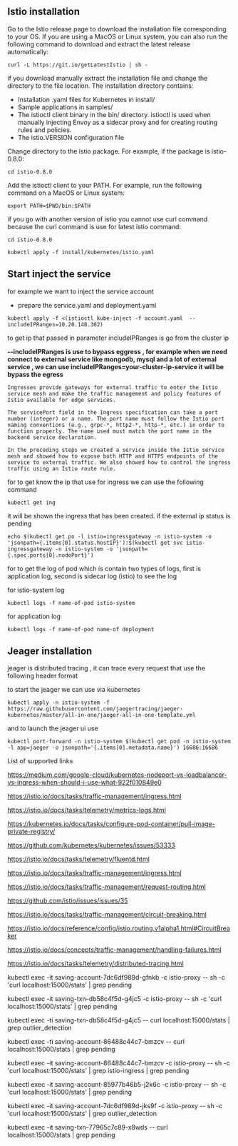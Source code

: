 ## Istio installation

Go to the Istio release page to download the installation file corresponding to your OS. 
If you are using a MacOS or Linux system, you can also run the following command to download and extract the latest release automatically:

```
curl -L https://git.io/getLatestIstio | sh -
```

if you download manually extract the installation file and change the directory to the file location. 
The installation directory contains:

  - Installation .yaml files for Kubernetes in install/
  - Sample applications in samples/
  - The istioctl client binary in the bin/ directory. istioctl is used when manually injecting Envoy as a sidecar proxy and for creating routing rules and policies.
  - The istio.VERSION configuration file

Change directory to the istio package. For example, if the package is istio-0.8.0:

```
cd istio-0.8.0
```

Add the istioctl client to your PATH. For example, run the following command on a MacOS or Linux system:

```
export PATH=$PWD/bin:$PATH
```

if you go with another version of istio you cannot use curl command because the curl command is use for latest istio command:

```
cd istio-0.8.0

kubectl apply -f install/kubernetes/istio.yaml
```

## Start inject the service 

for example we want to inject the service account 
- prepare the service.yaml and deployment.yaml 
```
kubectl apply -f <(istioctl kube-inject -f account.yaml  --includeIPRanges=10.20.148.302)
```

to get ip that passed in parameter includeIPRanges is go from the cluster ip

**--includeIPRanges is use to bypass eggress , for example when we need connect to external service like mongodb, mysql and a lot of external service , we can use includeIPRanges=your-cluster-ip-service it will be bypass the egress**


```
Ingresses provide gateways for external traffic to enter the Istio service mesh and make the traffic management and policy features of Istio available for edge services.

The servicePort field in the Ingress specification can take a port number (integer) or a name. The port name must follow the Istio port naming conventions (e.g., grpc-*, http2-*, http-*, etc.) in order to function properly. The name used must match the port name in the backend service declaration.

In the preceding steps we created a service inside the Istio service mesh and showed how to expose both HTTP and HTTPS endpoints of the service to external traffic. We also showed how to control the ingress traffic using an Istio route rule.
```

for to get know the ip that use for ingress we can use the following command

```
kubectl get ing
```
it will be shown the ingress that has been created.
if the external ip status is pending

```
echo $(kubectl get po -l istio=ingressgateway -n istio-system -o 'jsonpath={.items[0].status.hostIP}'):$(kubectl get svc istio-ingressgateway -n istio-system -o 'jsonpath={.spec.ports[0].nodePort}')
```

for to get the log of pod which is contain two types of logs, first is application log, second is sidecar log (istio)
to see the log

for istio-system log
```
kubectl logs -f name-of-pod istio-system
```

for application log

```
kubectl logs -f name-of-pod name-of deployment
```

## Jeager installation

jeager is distributed tracing , it can trace every request that use the following header format

to start the jeager we can use via kubernetes

```
kubectl apply -n istio-system -f https://raw.githubusercontent.com/jaegertracing/jaeger-kubernetes/master/all-in-one/jaeger-all-in-one-template.yml
```

and to launch the jeager ui use

```
kubectl port-forward -n istio-system $(kubectl get pod -n istio-system -l app=jaeger -o jsonpath='{.items[0].metadata.name}') 16686:16686 
```

List of supported links

https://medium.com/google-cloud/kubernetes-nodeport-vs-loadbalancer-vs-ingress-when-should-i-use-what-922f010849e0

https://istio.io/docs/tasks/traffic-management/ingress.html

https://istio.io/docs/tasks/telemetry/metrics-logs.html

https://kubernetes.io/docs/tasks/configure-pod-container/pull-image-private-registry/

https://github.com/kubernetes/kubernetes/issues/53333

https://istio.io/docs/tasks/telemetry/fluentd.html

https://istio.io/docs/tasks/traffic-management/ingress.html

https://istio.io/docs/tasks/traffic-management/request-routing.html

https://github.com/istio/issues/issues/35

https://istio.io/docs/tasks/traffic-management/circuit-breaking.html

https://istio.io/docs/reference/config/istio.routing.v1alpha1.html#CircuitBreaker

https://istio.io/docs/concepts/traffic-management/handling-failures.html

https://istio.io/docs/tasks/telemetry/distributed-tracing.html


kubectl exec -it saving-account-7dc6df989d-gfnkb  -c istio-proxy  -- sh -c 'curl localhost:15000/stats' | grep pending

kubectl exec -it saving-txn-db58c4f5d-g4jc5  -c istio-proxy  -- sh -c 'curl localhost:15000/stats' | grep pending

kubectl exec -ti saving-txn-db58c4f5d-g4jc5 -- curl localhost:15000/stats | grep outlier_detection

kubectl exec -ti saving-account-86488c44c7-bmzcv -- curl localhost:15000/stats | grep pending

kubectl exec -it saving-account-86488c44c7-bmzcv  -c istio-proxy  -- sh -c 'curl localhost:15000/stats' | grep istio-ingress | grep pending

kubectl exec -it saving-account-85977b46b5-j2k6c  -c istio-proxy  -- sh -c 'curl localhost:15000/stats' | grep pending

kubectl exec -it saving-account-7dc6df989d-jks9f  -c istio-proxy  -- sh -c 'curl localhost:15000/stats' | grep outlier_detection

kubectl exec -it saving-txn-77965c7c89-x8wds -- curl localhost:15000/stats | grep pending
